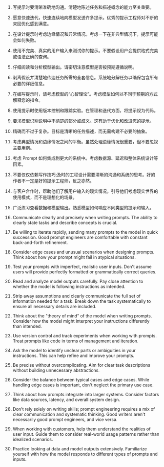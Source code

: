 1. 写提示时要清晰准确地沟通。清楚地陈述任务和描述概念的能力至关重要。
2. 愿意快速迭代，快速连续地向模型发送许多提示。优秀的提示工程师对不断的来回优化感到满意。
3. 在设计提示时考虑边缘情况和异常情况。考虑一下在非典型情况下，提示可能会如何失败。
4. 使用不完美、真实的用户输入来测试你的提示。不要假设用户会提供格式完美或语法正确的查询。
5. 仔细阅读和分析模型输出。请密切注意模型是否按预期遵循说明。
6. 剥离假设并清楚地传达任务所需的全套信息。系统地分解任务以确保包含所有必要的详细信息。
7. 在编写提示时，请考虑模型的“心智理论”。考虑模型如何以不同于预期的方式解释您的指令。
8. 使用提示时使用版本控制和跟踪实验。在管理和迭代方面，将提示视为代码。
9. 要求模型识别说明中不清楚的部分或歧义。这有助于优化和改进您的提示。
10. 精确而不过于复杂。目标是清晰的任务描述，而无需构建不必要的抽象。
11. 考虑典型情况和边缘情况之间的平衡。虽然处理边缘情况很重要，但不要忽视主要用例。
12. 考虑 Prompt 如何集成到更大的系统中。考虑数据源、延迟和整体系统设计等因素。
13. 不要仅仅依赖写作技巧;及时的工程设计需要清晰的沟通和系统的思考。好的作者不一定是好的提示工程师，反之亦然。
14. 与客户合作时，帮助他们了解用户输入的现实情况。引导他们考虑现实世界的使用模式，而不是理想化的场景。
15. 广泛练习查看数据和模型输出。熟悉模型如何响应不同类型的提示和输入。

1. Communicate clearly and precisely when writing prompts. The ability to clearly state tasks and describe concepts is crucial.
2. Be willing to iterate rapidly, sending many prompts to the model in quick succession. Good prompt engineers are comfortable with constant back-and-forth refinement.
3. Consider edge cases and unusual scenarios when designing prompts. Think about how your prompt might fail in atypical situations.
4. Test your prompts with imperfect, realistic user inputs. Don't assume users will provide perfectly formatted or grammatically correct queries.
5. Read and analyze model outputs carefully. Pay close attention to whether the model is following instructions as intended.
6. Strip away assumptions and clearly communicate the full set of information needed for a task. Break down the task systematically to ensure all necessary details are included.
7. Think about the "theory of mind" of the model when writing prompts. Consider how the model might interpret your instructions differently than intended.
8. Use version control and track experiments when working with prompts. Treat prompts like code in terms of management and iteration.
9. Ask the model to identify unclear parts or ambiguities in your instructions. This can help refine and improve your prompts.
10. Be precise without overcomplicating. Aim for clear task descriptions without building unnecessary abstractions.
11. Consider the balance between typical cases and edge cases. While handling edge cases is important, don't neglect the primary use case.
12. Think about how prompts integrate into larger systems. Consider factors like data sources, latency, and overall system design.
13. Don't rely solely on writing skills; prompt engineering requires a mix of clear communication and systematic thinking. Good writers aren't necessarily good prompt engineers, and vice versa.
14. When working with customers, help them understand the realities of user input. Guide them to consider real-world usage patterns rather than idealized scenarios.
15. Practice looking at data and model outputs extensively. Familiarize yourself with how the model responds to different types of prompts and inputs.
